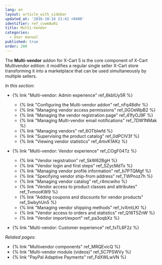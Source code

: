 ```yaml
---
lang: en
layout: article_with_sidebar
updated_at: '2016-10-16 21:42 +0400'
identifier: ref_cvwmAuRi
title: Multi-Vendor
categories:
  - User manual
published: true
order: 200
---
```

The **Multi-vendor** addon for X-Cart 5 is the core component of X-Cart Multivendor edition: it modifies a regular single seller X-Cart store transforming it into a marketplace that can be used simultaneously by multiple sellers.

_In this section:_

*   {% link "Multi-vendor: Admin experience" ref_6kbIUy5R %}
    *   {% link "Configuring the Multi-vendor addon" ref_nFq48dhr %}
    *   {% link "Managing vendor access permissions" ref_0GOeWpB2 %}
    *   {% link "Managing the vendor registration page" ref_41fyOJ9F %}
    *   {% link "Managing Multi-vendor email notifications" ref_7DW1NMak %}
    *   {% link "Managing vendors" ref_6OTbIwfd %}
    *   {% link "Supervising the product catalog" ref_0dPCIV3f %}
    *   {% link "Viewing vendor statistics" ref_4mvK1AKz %}

*   {% link "Multi-vendor: Vendor experience" ref_COgF04Tz %}
    *   {% link "Vendor registration" ref_SkW62BgH %}
    *   {% link "Vendor login and first steps" ref_SZycMdTx %}
    *   {% link "Managing vendor profile information" ref_b7PTQMgf %}
    *   {% link "Specifying vendor ship-from address" ref_TWPnoz7h %}
    *   {% link "Managing vendor catalog" ref_r4mcwiho %}
    *   {% link "Vendor access to product classes and attributes" ref_TvmooKW9 %}
    *   {% link "Adding coupons and discounts for vendor products" ref_SwbyhUn5 %}
    *   {% link "Managing vendor shipping methods" ref_IvXmtLKI %}
    *   {% link "Vendor access to orders and statistics" ref_Q16T5ZnW %}
    *   {% link "Vendor import/export" ref_pa3oqbXz %}

*   {% link "Multi-vendor: Customer experience" ref_fxTL6F2z %}

_Related pages:_

*   {% link "Multivendor components" ref_MRQEvicQ %}
*   {% link "Multi-vendor module (videos)" ref_5C7PSWVy %}
*   {% link "PayPal Adaptive Payments" ref_FdXWLwVN %}
